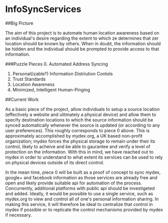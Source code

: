 # InfoSyncServices

##Big Picture

The aim of this project is to automate human location awareness based on an individual's desire regarding the extent to which ze determines that zer location should be known by others. When in doubt, the information should be hidden and the individual should be prompted to provide access to that information.

###Puzzle Pieces
0. Automated Address Syncing
1. Personal(izable?) Information Distriution Contols
2. Trust Standards
3. Location Awareness
4. Minimized, Intelligent Human-Pinging

##Current Work

As a basic piece of the project, allow individuals to setup a source location (effectively a website and ulitmately a physical device) and allow them to specify destination locations to which the source information should be synced automatically whenever the source is updated (or according to any user preferences). This roughly corresponds to piece 0 above. This is approximately accomplished by mydex.org, a UK based non-profit organization; mydex forces the physical storage to remain under their its control, likely to acheive and be able to gaurantee and verify a level of protection on the information. With this in mind, we have reached out to mydex in order to understand to what extent its services can be used to rely on physical devices outside of its direct control.

In the mean time, piece 0 will be built as a proof of concept to sync mydex, google+ and facebook information as those services are already free and open and likely provide suitable api for automation of the process. Concurrently, additional platforms with public api should be investigeted and added. Ideally, it would be possible to use a single service, such as mydex.org to view and control all of one's personal information sharing. In making this service, it will therefore be ideal to centralize that control in mydex if possible or to replicate the control mechanisms provided by mydex if necessary.
